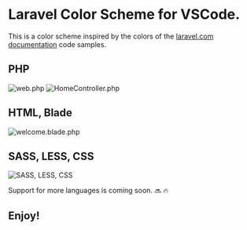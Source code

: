 # Laravel Color Scheme for VSCode.

This is a color scheme inspired by the colors of the [laravel.com documentation](https://laravel.com) code samples. 

## PHP
![web.php](https://i.imgur.com/6qwzKPK.png)
![HomeController.php](https://i.imgur.com/cvrq0Mc.png)

## HTML, Blade
![welcome.blade.php](https://i.imgur.com/KfcwVhA.png)


## SASS, LESS, CSS
![SASS, LESS, CSS](https://i.imgur.com/bJblrkh.png)


Support for more languages is coming soon. 🔜 🔥

## **Enjoy!**
